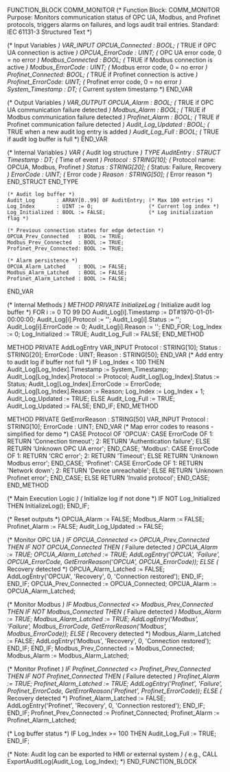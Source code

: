 FUNCTION_BLOCK COMM_MONITOR
(*
    Function Block: COMM_MONITOR
    Purpose: Monitors communication status of OPC UA, Modbus, and Profinet protocols,
             triggers alarms on failures, and logs audit trail entries.
    Standard: IEC 61131-3 Structured Text
*)

(* Input Variables *)
VAR_INPUT
    OPCUA_Connected   : BOOL;    (* TRUE if OPC UA connection is active *)
    OPCUA_ErrorCode   : UINT;    (* OPC UA error code, 0 = no error *)
    Modbus_Connected  : BOOL;    (* TRUE if Modbus connection is active *)
    Modbus_ErrorCode  : UINT;    (* Modbus error code, 0 = no error *)
    Profinet_Connected: BOOL;    (* TRUE if Profinet connection is active *)
    Profinet_ErrorCode: UINT;    (* Profinet error code, 0 = no error *)
    System_Timestamp  : DT;      (* Current system timestamp *)
END_VAR

(* Output Variables *)
VAR_OUTPUT
    OPCUA_Alarm       : BOOL;    (* TRUE if OPC UA communication failure detected *)
    Modbus_Alarm      : BOOL;    (* TRUE if Modbus communication failure detected *)
    Profinet_Alarm    : BOOL;    (* TRUE if Profinet communication failure detected *)
    Audit_Log_Updated : BOOL;    (* TRUE when a new audit log entry is added *)
    Audit_Log_Full    : BOOL;    (* TRUE if audit log buffer is full *)
END_VAR

(* Internal Variables *)
VAR
    (* Audit log structure *)
    TYPE AuditEntry :
        STRUCT
            Timestamp : DT;        (* Time of event *)
            Protocol  : STRING[10]; (* Protocol name: OPCUA, Modbus, Profinet *)
            Status    : STRING[20]; (* Status: Failure, Recovery *)
            ErrorCode : UINT;      (* Error code *)
            Reason    : STRING[50]; (* Error reason *)
        END_STRUCT
    END_TYPE
    
    (* Audit log buffer *)
    Audit_Log       : ARRAY[0..99] OF AuditEntry; (* Max 100 entries *)
    Log_Index       : UINT := 0;                  (* Current log index *)
    Log_Initialized : BOOL := FALSE;              (* Log initialization flag *)
    
    (* Previous connection states for edge detection *)
    OPCUA_Prev_Connected   : BOOL := TRUE;
    Modbus_Prev_Connected  : BOOL := TRUE;
    Profinet_Prev_Connected: BOOL := TRUE;
    
    (* Alarm persistence *)
    OPCUA_Alarm_Latched    : BOOL := FALSE;
    Modbus_Alarm_Latched   : BOOL := FALSE;
    Profinet_Alarm_Latched : BOOL := FALSE;
END_VAR

(* Internal Methods *)
METHOD PRIVATE InitializeLog
    (* Initialize audit log buffer *)
    FOR i := 0 TO 99 DO
        Audit_Log[i].Timestamp := DT#1970-01-01-00:00:00;
        Audit_Log[i].Protocol := '';
        Audit_Log[i].Status := '';
        Audit_Log[i].ErrorCode := 0;
        Audit_Log[i].Reason := '';
    END_FOR;
    Log_Index := 0;
    Log_Initialized := TRUE;
    Audit_Log_Full := FALSE;
END_METHOD

METHOD PRIVATE AddLogEntry
    VAR_INPUT
        Protocol  : STRING[10];
        Status    : STRING[20];
        ErrorCode : UINT;
        Reason    : STRING[50];
    END_VAR
    (* Add entry to audit log if buffer not full *)
    IF Log_Index < 100 THEN
        Audit_Log[Log_Index].Timestamp := System_Timestamp;
        Audit_Log[Log_Index].Protocol := Protocol;
        Audit_Log[Log_Index].Status := Status;
        Audit_Log[Log_Index].ErrorCode := ErrorCode;
        Audit_Log[Log_Index].Reason := Reason;
        Log_Index := Log_Index + 1;
        Audit_Log_Updated := TRUE;
    ELSE
        Audit_Log_Full := TRUE;
        Audit_Log_Updated := FALSE;
    END_IF;
END_METHOD

METHOD PRIVATE GetErrorReason : STRING[50]
    VAR_INPUT
        Protocol  : STRING[10];
        ErrorCode : UINT;
    END_VAR
    (* Map error codes to reasons - simplified for demo *)
    CASE Protocol OF
        'OPCUA':
            CASE ErrorCode OF
                1: RETURN 'Connection timeout';
                2: RETURN 'Authentication failure';
                ELSE RETURN 'Unknown OPC UA error';
            END_CASE;
        'Modbus':
            CASE ErrorCode OF
                1: RETURN 'CRC error';
                2: RETURN 'Timeout';
                ELSE RETURN 'Unknown Modbus error';
            END_CASE;
        'Profinet':
            CASE ErrorCode OF
                1: RETURN 'Network down';
                2: RETURN 'Device unreachable';
                ELSE RETURN 'Unknown Profinet error';
            END_CASE;
        ELSE
            RETURN 'Invalid protocol';
    END_CASE;
END_METHOD

(* Main Execution Logic *)
(* Initialize log if not done *)
IF NOT Log_Initialized THEN
    InitializeLog();
END_IF;

(* Reset outputs *)
OPCUA_Alarm := FALSE;
Modbus_Alarm := FALSE;
Profinet_Alarm := FALSE;
Audit_Log_Updated := FALSE;

(* Monitor OPC UA *)
IF OPCUA_Connected <> OPCUA_Prev_Connected THEN
    IF NOT OPCUA_Connected THEN
        (* Failure detected *)
        OPCUA_Alarm := TRUE;
        OPCUA_Alarm_Latched := TRUE;
        AddLogEntry('OPCUA', 'Failure', OPCUA_ErrorCode, GetErrorReason('OPCUA', OPCUA_ErrorCode));
    ELSE
        (* Recovery detected *)
        OPCUA_Alarm_Latched := FALSE;
        AddLogEntry('OPCUA', 'Recovery', 0, 'Connection restored');
    END_IF;
END_IF;
OPCUA_Prev_Connected := OPCUA_Connected;
OPCUA_Alarm := OPCUA_Alarm_Latched;

(* Monitor Modbus *)
IF Modbus_Connected <> Modbus_Prev_Connected THEN
    IF NOT Modbus_Connected THEN
        (* Failure detected *)
        Modbus_Alarm := TRUE;
        Modbus_Alarm_Latched := TRUE;
        AddLogEntry('Modbus', 'Failure', Modbus_ErrorCode, GetErrorReason('Modbus', Modbus_ErrorCode));
    ELSE
        (* Recovery detected *)
        Modbus_Alarm_Latched := FALSE;
        AddLogEntry('Modbus', 'Recovery', 0, 'Connection restored');
    END_IF;
END_IF;
Modbus_Prev_Connected := Modbus_Connected;
Modbus_Alarm := Modbus_Alarm_Latched;

(* Monitor Profinet *)
IF Profinet_Connected <> Profinet_Prev_Connected THEN
    IF NOT Profinet_Connected THEN
        (* Failure detected *)
        Profinet_Alarm := TRUE;
        Profinet_Alarm_Latched := TRUE;
        AddLogEntry('Profinet', 'Failure', Profinet_ErrorCode, GetErrorReason('Profinet', Profinet_ErrorCode));
    ELSE
        (* Recovery detected *)
        Profinet_Alarm_Latched := FALSE;
        AddLogEntry('Profinet', 'Recovery', 0, 'Connection restored');
    END_IF;
END_IF;
Profinet_Prev_Connected := Profinet_Connected;
Profinet_Alarm := Profinet_Alarm_Latched;

(* Log buffer status *)
IF Log_Index >= 100 THEN
    Audit_Log_Full := TRUE;
END_IF;

(* Note: Audit log can be exported to HMI or external system *)
(* e.g., CALL ExportAuditLog(Audit_Log, Log_Index); *)
END_FUNCTION_BLOCK
